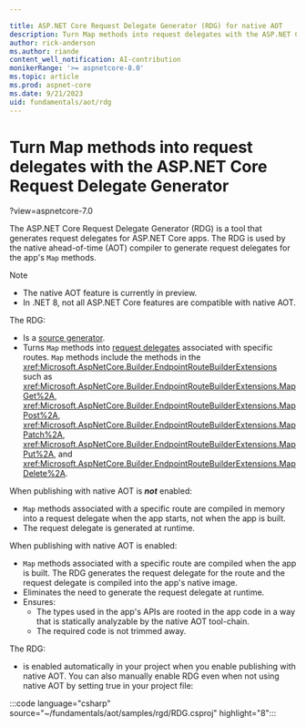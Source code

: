 ```yaml
---

title: ASP.NET Core Request Delegate Generator (RDG) for native AOT
description: Turn Map methods into request delegates with the ASP.NET Core Request Delegate Generator (RDG) for native AOT.
author: rick-anderson
ms.author: riande
content_well_notification: AI-contribution
monikerRange: '>= aspnetcore-8.0'
ms.topic: article
ms.prod: aspnet-core
ms.date: 9/21/2023
uid: fundamentals/aot/rdg
---
```

# Turn Map methods into request delegates with the ASP.NET Core Request Delegate Generator

?view=aspnetcore-7.0

The ASP.NET Core Request Delegate Generator (RDG) is a tool that generates request delegates for ASP.NET Core apps. The RDG is used by the native ahead-of-time (AOT) compiler to generate request delegates for the app's `Map` methods.

> [!NOTE]
> * The native AOT feature is currently in preview.
> * In .NET 8, not all ASP.NET Core features are compatible with native AOT.

The RDG:

* Is a [source generator](/dotnet/csharp/roslyn-sdk/source-generators-overview).
* Turns `Map` methods into [request delegates](/dotnet/api/microsoft.aspnetcore.http.requestdelegate?view=aspnetcore-7.0) associated with specific routes. `Map` methods include the methods in the <xref:Microsoft.AspNetCore.Builder.EndpointRouteBuilderExtensions> such as <xref:Microsoft.AspNetCore.Builder.EndpointRouteBuilderExtensions.MapGet%2A>, <xref:Microsoft.AspNetCore.Builder.EndpointRouteBuilderExtensions.MapPost%2A>, <xref:Microsoft.AspNetCore.Builder.EndpointRouteBuilderExtensions.MapPatch%2A>,  <xref:Microsoft.AspNetCore.Builder.EndpointRouteBuilderExtensions.MapPut%2A>, and <xref:Microsoft.AspNetCore.Builder.EndpointRouteBuilderExtensions.MapDelete%2A>.

When publishing with native AOT is ***not*** enabled:

* `Map` methods associated with a specific route are compiled in memory into a request delegate when the app starts, not when the app is built.
* The request delegate is generated at runtime.

When publishing with native AOT is enabled:

* `Map` methods associated with a specific route are compiled when the app is built. The RDG generates the request delegate for the route and the request delegate is compiled into the app's native image.
* Eliminates the need to generate the request delegate at runtime.
* Ensures:
  * The types used in the app's APIs are rooted in the app code in a way that is statically analyzable by the native AOT tool-chain.
  * The required code is not trimmed away.

The RDG:

* is enabled automatically in your project when you enable publishing with native AOT. You can also manually enable RDG even when not using native AOT by setting <EnableRequestDelegateGenerator>true</EnableRequestDelegateGenerator> in your project file:

:::code language="csharp" source="~/fundamentals/aot/samples/rgd/RDG.csproj" highlight="8":::